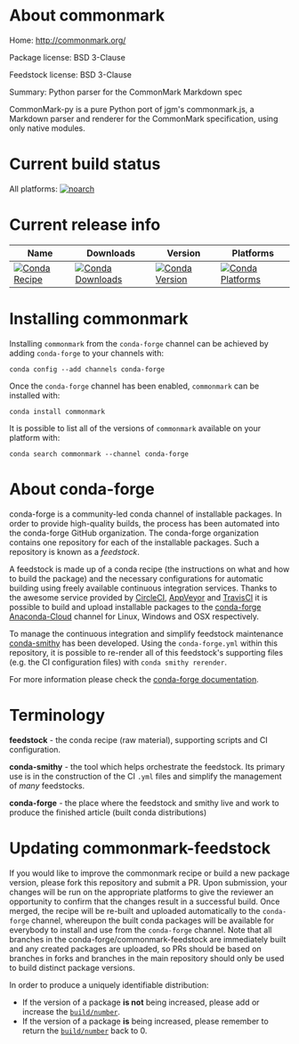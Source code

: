 About commonmark
================

Home: http://commonmark.org/

Package license: BSD 3-Clause

Feedstock license: BSD 3-Clause

Summary: Python parser for the CommonMark Markdown spec

CommonMark-py is a pure Python port of jgm's commonmark.js, a Markdown
parser and renderer for the CommonMark specification, using only native
modules.


Current build status
====================

All platforms:
[![noarch](https://img.shields.io/circleci/project/github/conda-forge/commonmark-feedstock/master.svg?label=noarch)](https://circleci.com/gh/conda-forge/commonmark-feedstock)

Current release info
====================

| Name | Downloads | Version | Platforms |
| --- | --- | --- | --- |
| [![Conda Recipe](https://img.shields.io/badge/recipe-commonmark-green.svg)](https://anaconda.org/conda-forge/commonmark) | [![Conda Downloads](https://img.shields.io/conda/dn/conda-forge/commonmark.svg)](https://anaconda.org/conda-forge/commonmark) | [![Conda Version](https://img.shields.io/conda/vn/conda-forge/commonmark.svg)](https://anaconda.org/conda-forge/commonmark) | [![Conda Platforms](https://img.shields.io/conda/pn/conda-forge/commonmark.svg)](https://anaconda.org/conda-forge/commonmark) |

Installing commonmark
=====================

Installing `commonmark` from the `conda-forge` channel can be achieved by adding `conda-forge` to your channels with:

```
conda config --add channels conda-forge
```

Once the `conda-forge` channel has been enabled, `commonmark` can be installed with:

```
conda install commonmark
```

It is possible to list all of the versions of `commonmark` available on your platform with:

```
conda search commonmark --channel conda-forge
```


About conda-forge
=================

conda-forge is a community-led conda channel of installable packages.
In order to provide high-quality builds, the process has been automated into the
conda-forge GitHub organization. The conda-forge organization contains one repository
for each of the installable packages. Such a repository is known as a *feedstock*.

A feedstock is made up of a conda recipe (the instructions on what and how to build
the package) and the necessary configurations for automatic building using freely
available continuous integration services. Thanks to the awesome service provided by
[CircleCI](https://circleci.com/), [AppVeyor](https://www.appveyor.com/)
and [TravisCI](https://travis-ci.org/) it is possible to build and upload installable
packages to the [conda-forge](https://anaconda.org/conda-forge)
[Anaconda-Cloud](https://anaconda.org/) channel for Linux, Windows and OSX respectively.

To manage the continuous integration and simplify feedstock maintenance
[conda-smithy](https://github.com/conda-forge/conda-smithy) has been developed.
Using the ``conda-forge.yml`` within this repository, it is possible to re-render all of
this feedstock's supporting files (e.g. the CI configuration files) with ``conda smithy rerender``.

For more information please check the [conda-forge documentation](https://conda-forge.org/docs/).

Terminology
===========

**feedstock** - the conda recipe (raw material), supporting scripts and CI configuration.

**conda-smithy** - the tool which helps orchestrate the feedstock.
                   Its primary use is in the construction of the CI ``.yml`` files
                   and simplify the management of *many* feedstocks.

**conda-forge** - the place where the feedstock and smithy live and work to
                  produce the finished article (built conda distributions)


Updating commonmark-feedstock
=============================

If you would like to improve the commonmark recipe or build a new
package version, please fork this repository and submit a PR. Upon submission,
your changes will be run on the appropriate platforms to give the reviewer an
opportunity to confirm that the changes result in a successful build. Once
merged, the recipe will be re-built and uploaded automatically to the
`conda-forge` channel, whereupon the built conda packages will be available for
everybody to install and use from the `conda-forge` channel.
Note that all branches in the conda-forge/commonmark-feedstock are
immediately built and any created packages are uploaded, so PRs should be based
on branches in forks and branches in the main repository should only be used to
build distinct package versions.

In order to produce a uniquely identifiable distribution:
 * If the version of a package **is not** being increased, please add or increase
   the [``build/number``](https://conda.io/docs/user-guide/tasks/build-packages/define-metadata.html#build-number-and-string).
 * If the version of a package **is** being increased, please remember to return
   the [``build/number``](https://conda.io/docs/user-guide/tasks/build-packages/define-metadata.html#build-number-and-string)
   back to 0.
